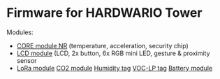 # Firmware for HARDWARIO Tower
Modules:
- [CORE module NR](https://obchod.hardwario.cz/core-module/) (temperature, acceleration, security chip)
- [LCD module](https://obchod.hardwario.cz/lcd-module-bg/) (LCD, 2x button, 6x RGB mini LED, gesture & proximity sensor 
- [LoRa module](https://obchod.hardwario.cz/lora-module/)
  [CO2 module](https://obchod.hardwario.cz/co2-module/)
  [Humidity tag](https://obchod.hardwario.cz/humidity-tag/)
  [VOC-LP tag](https://obchod.hardwario.cz/voc-lp-tag/)
  [Battery module](https://obchod.hardwario.cz/battery-module/)

